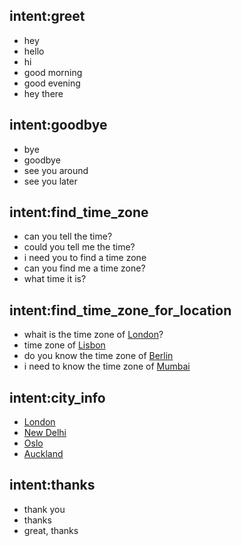 ## intent:greet
- hey
- hello
- hi
- good morning
- good evening
- hey there

## intent:goodbye
- bye
- goodbye
- see you around
- see you later

## intent:find_time_zone
- can you tell the time?
- could you tell me the time?
- i need  you to find a time zone
- can you find me a time zone?
- what time it is?

## intent:find_time_zone_for_location
- whait is the time zone of [London](city)?
- time zone of [Lisbon](city)
- do you know the time zone of [Berlin](city)
- i need to know the time zone of [Mumbai](city)

## intent:city_info
- [London](city)
- [New Delhi](city)
- [Oslo](city)
- [Auckland](city)

## intent:thanks
- thank you
- thanks
- great, thanks